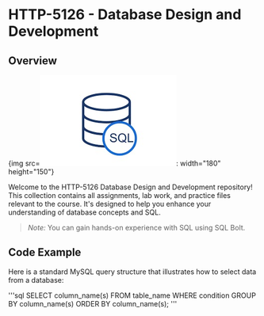 # HTTP-5126 - Database Design and Development

## Overview

{img src=![sql img](sql.jpg): width="180" height="150"}

Welcome to the HTTP-5126 Database Design and Development repository! This collection contains all assignments, lab work, and practice files relevant to the course. It's designed to help you enhance your understanding of database concepts and SQL.

> *Note:* You can gain hands-on experience with SQL using SQL Bolt.
## Code Example

Here is a standard MySQL query structure that illustrates how to select data from a database:

'''sql
SELECT column_name(s)
FROM table_name
WHERE condition
GROUP BY column_name(s)
ORDER BY column_name(s);
'''